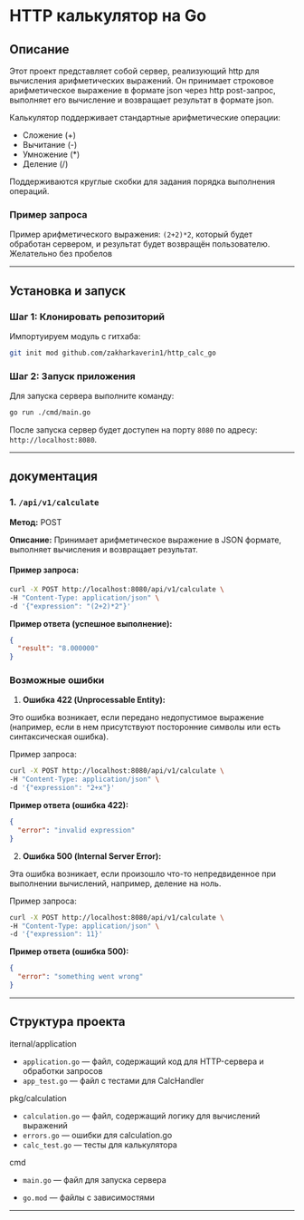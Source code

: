 

# HTTP калькулятор на Go

## Описание

Этот проект представляет собой сервер, реализующий http для вычисления арифметических выражений. Он принимает строковое арифметическое выражение в формате json через http post-запрос, выполняет его вычисление и возвращает результат в формате json.

Калькулятор поддерживает стандартные арифметические операции:
- Сложение (+)
- Вычитание (-)
- Умножение (*)
- Деление (/)

Поддерживаются круглые скобки для задания порядка выполнения операций.

### Пример запроса

Пример арифметического выражения: `(2+2)*2`, который будет обработан сервером, и результат будет возвращён пользователю. 
Желательно без пробелов

---

## Установка и запуск

### Шаг 1: Клонировать репозиторий

Импортуируем модуль с гитхаба:

```bash
git init mod github.com/zakharkaverin1/http_calc_go
```

### Шаг 2: Запуск приложения

Для запуска сервера выполните команду:

```bash
go run ./cmd/main.go
```

После запуска сервер будет доступен на порту `8080` по адресу: `http://localhost:8080`.

---

## документация

### 1. `/api/v1/calculate`

**Метод:** POST

**Описание:** Принимает арифметическое выражение в JSON формате, выполняет вычисления и возвращает результат.

#### Пример запроса:

```bash
curl -X POST http://localhost:8080/api/v1/calculate \
-H "Content-Type: application/json" \
-d '{"expression": "(2+2)*2"}'
```

**Пример ответа (успешное выполнение):**

```json
{
  "result": "8.000000"
}
```

### Возможные ошибки

1. **Ошибка 422 (Unprocessable Entity):**

Это ошибка возникает, если передано недопустимое выражение (например, если в нем присутствуют посторонние символы или есть синтаксическая ошибка).

Пример запроса:

```bash
curl -X POST http://localhost:8080/api/v1/calculate \
-H "Content-Type: application/json" \
-d '{"expression": "2+x"}'
```

**Пример ответа (ошибка 422):**

```json
{
  "error": "invalid expression"
}
```

2. **Ошибка 500 (Internal Server Error):**

Эта ошибка возникает, если произошло что-то непредвиденное при выполнении вычислений, например, деление на ноль.

Пример запроса:

```bash
curl -X POST http://localhost:8080/api/v1/calculate \
-H "Content-Type: application/json" \
-d '{"expression": 11}'
```

**Пример ответа (ошибка 500):**

```json
{
  "error": "something went wrong"
}
```

---

## Структура проекта

iternal/application
- `application.go` — файл, содержащий код для HTTP-сервера и обработки запросов
- `app_test.go` — файл с тестами для CalcHandler

pkg/calculation
- `calculation.go` — файл, содержащий логику для вычислений выражений
- `errors.go` — ошибки для calculation.go
- `calc_test.go` — тесты для калькулятора

cmd
- `main.go` — файл для запуска сервера


- `go.mod`  — файлы с зависимостями

---
